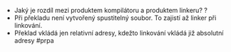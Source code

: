 - Jaký je rozdíl mezi produktem kompilátoru a produktem linkeru?
?
- Při překladu není vytvořený spustitelný soubor. To zajistí až linker při linkování.  
- Překlad vkládá jen relativní adresy, kdežto linkování vkládá již absolutní adresy
#prpa 